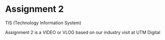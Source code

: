 # Assignment 2
TIS (Technology Information System) 

Assignment 2 is a VIDEO or VLOG based on our industry visit at UTM Digital
